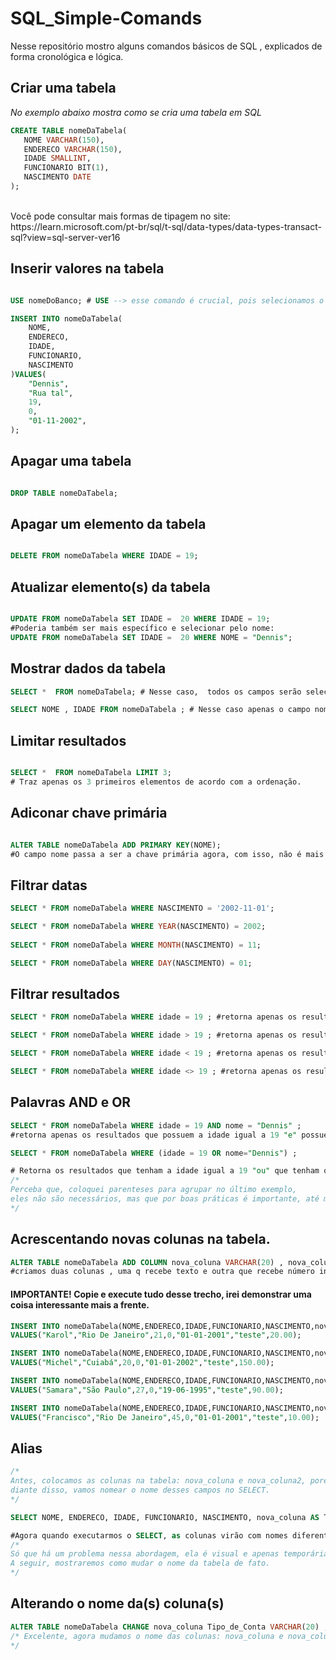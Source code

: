 # SQL_Simple-Comands
Nesse repositório mostro alguns comandos básicos de SQL , explicados de forma cronológica e lógica.


## Criar uma tabela 

 *No exemplo abaixo mostra como se cria uma tabela em SQL* <br>
 ```SQL
CREATE TABLE nomeDaTabela(
	NOME VARCHAR(150),
	ENDERECO VARCHAR(150),
	IDADE SMALLINT,
	FUNCIONARIO BIT(1),
	NASCIMENTO DATE
);
```
<br>
Você pode consultar mais formas de tipagem no site: 
<br>
https://learn.microsoft.com/pt-br/sql/t-sql/data-types/data-types-transact-sql?view=sql-server-ver16

## Inserir valores na tabela 

```SQL

USE nomeDoBanco; # USE --> esse comando é crucial, pois selecionamos o banco de dados com ele , antes de tudo.

INSERT INTO nomeDaTabela(
	NOME,
	ENDERECO,
	IDADE,
	FUNCIONARIO,
	NASCIMENTO
)VALUES(
	"Dennis",
	"Rua tal",
	19,
	0,
	"01-11-2002",
);
```

## Apagar uma tabela

```SQL

DROP TABLE nomeDaTabela;

```

## Apagar um elemento da tabela

```SQL

DELETE FROM nomeDaTabela WHERE IDADE = 19;

```

## Atualizar elemento(s) da tabela 

```SQL

UPDATE FROM nomeDaTabela SET IDADE =  20 WHERE IDADE = 19;
#Poderia também ser mais específico e selecionar pelo nome:
UPDATE FROM nomeDaTabela SET IDADE =  20 WHERE NOME = "Dennis";

```

## Mostrar dados da tabela

```SQL
SELECT *  FROM nomeDaTabela; # Nesse caso,  todos os campos serão selecionados.

SELECT NOME , IDADE FROM nomeDaTabela ; # Nesse caso apenas o campo nome e idade serão selecionados.
```

## Limitar resultados
```SQL

SELECT *  FROM nomeDaTabela LIMIT 3; 
# Traz apenas os 3 primeiros elementos de acordo com a ordenação.

```
## Adiconar chave primária 

```SQL

ALTER TABLE nomeDaTabela ADD PRIMARY KEY(NOME); 
#O campo nome passa a ser a chave primária agora, com isso, não é mais possível adicionar nomes repetidos na tabela.

```


## Filtrar datas

```SQL
SELECT * FROM nomeDaTabela WHERE NASCIMENTO = '2002-11-01';

SELECT * FROM nomeDaTabela WHERE YEAR(NASCIMENTO) = 2002;
 
SELECT * FROM nomeDaTabela WHERE MONTH(NASCIMENTO) = 11;

SELECT * FROM nomeDaTabela WHERE DAY(NASCIMENTO) = 01;
```


## Filtrar resultados 
```SQL
SELECT * FROM nomeDaTabela WHERE idade = 19 ; #retorna apenas os resultados que possuem a idade IGUAL a 19.

SELECT * FROM nomeDaTabela WHERE idade > 19 ; #retorna apenas os resultados que possuem a idade MAIOR que 19.

SELECT * FROM nomeDaTabela WHERE idade < 19 ; #retorna apenas os resultados que possuem a idade MENOR que 19.

SELECT * FROM nomeDaTabela WHERE idade <> 19 ; #retorna apenas os resultados que NÃO possuem a idade igual a 19.
```
## Palavras AND e OR

```SQL
SELECT * FROM nomeDaTabela WHERE idade = 19 AND nome = "Dennis" ; 
#retorna apenas os resultados que possuem a idade igual a 19 "e" possuem nome Dennis.

SELECT * FROM nomeDaTabela WHERE (idade = 19 OR nome="Dennis") ;

# Retorna os resultados que tenham a idade igual a 19 "ou" que tenham o nome Dennis.
/*
Perceba que, coloquei parenteses para agrupar no último exemplo, 
eles não são necessários, mas que por boas práticas é importante, até mesmo para a nossa visualização.
*/
```


## Acrescentando novas colunas na tabela.
```SQL
ALTER TABLE nomeDaTabela ADD COLUMN nova_coluna VARCHAR(20) , nova_coluna2 FLOAT; 
#criamos duas colunas , uma q recebe texto e outra que recebe número inteiro
```

#### IMPORTANTE! Copie e execute tudo desse trecho, irei demonstrar uma coisa interessante mais a frente.
```SQL
INSERT INTO nomeDaTabela(NOME,ENDERECO,IDADE,FUNCIONARIO,NASCIMENTO,nova_coluna,nova_coluna2)
VALUES("Karol","Rio De Janeiro",21,0,"01-01-2001","teste",20.00);

INSERT INTO nomeDaTabela(NOME,ENDERECO,IDADE,FUNCIONARIO,NASCIMENTO,nova_coluna,nova_coluna2)
VALUES("Michel","Cuiabá",20,0,"01-01-2002","teste",150.00);

INSERT INTO nomeDaTabela(NOME,ENDERECO,IDADE,FUNCIONARIO,NASCIMENTO,nova_coluna,nova_coluna2)
VALUES("Samara","São Paulo",27,0,"19-06-1995","teste",90.00);

INSERT INTO nomeDaTabela(NOME,ENDERECO,IDADE,FUNCIONARIO,NASCIMENTO,nova_coluna,nova_coluna2)
VALUES("Francisco","Rio De Janeiro",45,0,"01-01-2001","teste",10.00);

```

## Alias 
```SQL
/*
Antes, colocamos as colunas na tabela: nova_coluna e nova_coluna2, porém elas não refletem uma boa comunicação,
diante disso, vamos nomear o nome desses campos no SELECT.
*/

SELECT NOME, ENDERECO, IDADE, FUNCIONARIO, NASCIMENTO, nova_coluna AS Tipo_de_Conta, nova_coluna2 AS Devendo FROM nomeDaTabela

#Agora quando executarmos o SELECT, as colunas virão com nomes diferentes, no  caso , nova_coluna passa a ser Tipo_De_Conta e nova_coluna2 passa a ser Devendo.
/*
Só que há um problema nessa abordagem, ela é visual e apenas temporária, precisamos colocar AS toda vez que desejarmos mudar o nome da(s) coluna(s) no SELECT.
A seguir, mostraremos como mudar o nome da tabela de fato.
*/
```

## Alterando o nome da(s) coluna(s)
```SQL
ALTER TABLE nomeDaTabela CHANGE nova_coluna Tipo_de_Conta VARCHAR(20) , CHANGE nova_coluna2 Devendo FLOAT;
/* Excelente, agora mudamos o nome das colunas: nova_coluna e nova_coluna2 de forma "permanente" através da palavra CHANGE.
*/
```

